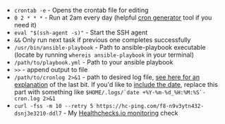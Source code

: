 - `crontab -e` - Opens the crontab file for editing
- `0 2 * * *` - Run at 2am every day (helpful [cron generator](https://crontab-generator.org/) tool if you need it)
- `eval "$(ssh-agent -s)"` - Start the SSH agent
- `&&` Only run next task if previous one completes successfully
- `/usr/bin/ansible-playbook` - Path to ansible-playbook executable (locate by running `whereis ansible-playbook` in your terminal)
- `/path/to/playbook.yml` - Path to your ansible playbook
- `>>` - append output to file
- `/path/to/cronlog 2>&1` - path to desired log file, [see here for an explanation](https://unix.stackexchange.com/a/163359) of the last bit. If you'd like to [include the date](https://serverfault.com/a/117365/957243), replace this part with something like ``$HOME/.logs/`date +%Y-%m-%d_%H:%M:%S`-cron.log 2>&1``
- `curl -fss -m 10 --retry 5 https://hc-ping.com/f8-n9v3ytn432-dsnj3e3210-ddl7` - My [Healthchecks.io monitoring](https://healthchecks.io/) check
